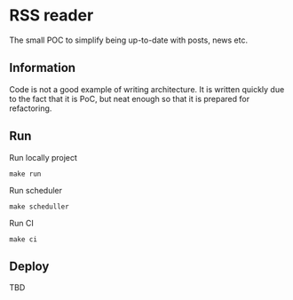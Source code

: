 # RSS reader

The small POC to simplify being up-to-date with posts, news etc.

## Information

Code is not a good example of writing architecture.
It is written quickly due to the fact that it is PoC,
but neat enough so that it is prepared for refactoring.

## Run

Run locally project 

```shell
make run
```

Run scheduler

```shell
make scheduller
```

Run CI

```shell
make ci
```

## Deploy

TBD
